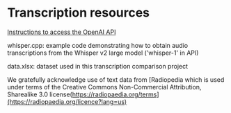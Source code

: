 # Transcription resources

[Instructions to access the OpenAI API](https://platform.openai.com/docs/api-reference/introduction)

whisper.cpp: example code demonstrating how to obtain audio transcriptions from the Whisper v2 large model ('whisper-1' in API)

data.xlsx: dataset used in this transcription comparison project

We gratefully acknowledge use of text data from [Radiopedia which is used under terms of the Creative Commons Non-Commercial Attribution, Sharealike 3.0 license(https://radiopaedia.org/terms](https://radiopaedia.org/licence?lang=us)
